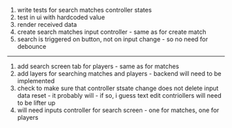 1. write tests for search matches controller states
2. test in ui with hardcoded value
3. render received data 
4. create search matches input controller - same as for create match
5. search is triggered on button, not on input change - so no need for debounce
----------
1. add search screen tab for players - same as for matches
2. add layers for searching matches and players - backend will need to be implemented
3. check to make sure that controller stsate change does not delete input data reset - it probably will - if so, i guess text edit contriollers will need to be lifter up
4. will need inputs controller for search screen - one for matches, one for players